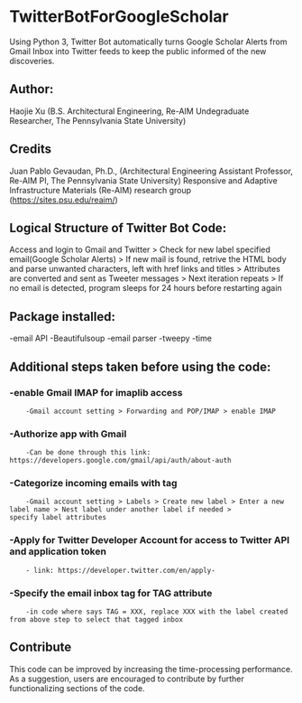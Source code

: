 # TwitterBotForGoogleScholar
Using Python 3, Twitter Bot automatically turns Google Scholar Alerts from Gmail Inbox into Twitter feeds to keep the public informed of the new discoveries.

## Author: 
Haojie Xu (B.S. Architectural Engineering, Re-AIM Undegraduate Researcher, The Pennsylvania State University)

## Credits
Juan Pablo Gevaudan, Ph.D., (Architectural Engineering Assistant Professor, Re-AIM PI, The Pennsylvania State University)
Responsive and Adaptive Infrastructure Materials (Re-AIM) research group (https://sites.psu.edu/reaim/)

## Logical Structure of Twitter Bot Code:
  Access and login to Gmail and Twitter > Check for new label specified email(Google Scholar Alerts) > If new mail is found, retrive the HTML body and parse unwanted characters, left with href links and titles > Attributes are converted and sent as Tweeter messages > Next iteration repeats > If no email is detected, program sleeps for 24 hours before restarting again

## Package installed:
  -email API
  -Beautifulsoup
  -email parser
  -tweepy
  -time
  
## Additional steps taken before using the code:
  ### -enable Gmail IMAP for imaplib access
        -Gmail account setting > Forwarding and POP/IMAP > enable IMAP
  ### -Authorize app with Gmail
        -Can be done through this link: https://developers.google.com/gmail/api/auth/about-auth
  ### -Categorize incoming emails with tag
        -Gmail account setting > Labels > Create new label > Enter a new label name > Nest label under another label if needed >          specify label attributes
  ### -Apply for Twitter Developer Account for access to Twitter API and application token
        - link: https://developer.twitter.com/en/apply-
  ### -Specify the email inbox tag for TAG attribute
        -in code where says TAG = XXX, replace XXX with the label created from above step to select that tagged inbox
        
## Contribute
This code can be improved by increasing the time-processing performance. As a suggestion, users are encouraged to contribute by further functionalizing sections of the code. 
